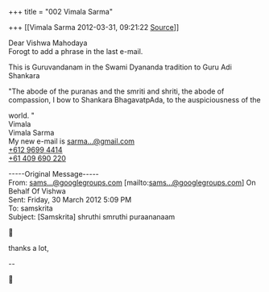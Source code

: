 +++
title = "002 Vimala Sarma"

+++
[[Vimala Sarma	2012-03-31, 09:21:22 [Source](https://groups.google.com/g/samskrita/c/ssWoF6VJgc8)]]



Dear Vishwa Mahodaya  
Forogt to add a phrase in the last e-mail.

This is Guruvandanam in the Swami Dyananda tradition to Guru Adi Shankara  

"The abode of the puranas and the smriti and shriti, the abode of  
compassion, I bow to Shankara BhagavatpAda, to the auspiciousness of the

  
world. "  
Vimala  
Vimala Sarma  
My new e-mail is [sarma...@gmail.com]()  
[+612 9699 4414](tel:+61%202%209699%204414)  
[+61 409 690 220](tel:+61%20409%20690%20220)

-----Original Message-----  
From: [sams...@googlegroups.com]() \[mailto:[sams...@googlegroups.com]()\] On  
Behalf Of Vishwa  
Sent: Friday, 30 March 2012 5:09 PM  
To: samskrita  
Subject: \[Samskrita\] shruthi smruthi puraananaam



thanks a lot,

--



